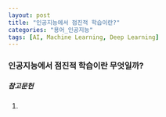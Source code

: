 ```yaml
---
layout: post
title: "인공지능에서 점진적 학습이란?"
categories: "용어_인공지능"
tags: [AI, Machine Learning, Deep Learning]
---
```




### 인공지능에서 점진적 학습이란 무엇일까?



##### 참고문헌

1) 
